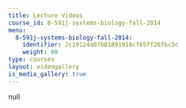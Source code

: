 ```yaml
---
title: Lecture Videos
course_id: 8-591j-systems-biology-fall-2014
menu:
  8-591j-systems-biology-fall-2014:
    identifier: 2c19124a07b81891918cf65ff26fbc3c
    weight: 80
type: courses
layout: videogallery
is_media_gallery: true
---
```

null